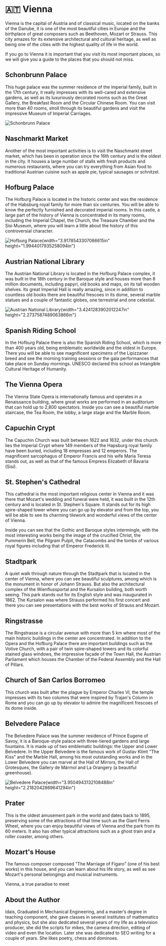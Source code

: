 # 🇦🇹 Vienna

Vienna is the capital of Austria and of classical music, located on the
banks of the Danube, it is one of the most beautiful cities in Europe
and the birthplace of great composers such as Beethoven, Mozart or
Strauss. This city amazes for its extensive architectural and cultural
heritage, as well as being one of the cities with the highest quality of
life in the world.

If you go to Vienna it is important that you visit its most important
places, so we will give you a guide to the places that you should not
miss.

## Schonbrunn Palace

This huge palace was the summer residence of the imperial family, built
in the 17th century, it really impresses with its well-cared and
extensive gardens, as well as its luxuriously decorated rooms such as
the Great Gallery, the Breakfast Room and the Circular Chinese Room. You
can visit more than 40 rooms, stroll through its beautiful gardens and
visit the impressive Museum of Imperial Carriages.

![Schonbrunn Palace](_static/images/vienna/image1.jpg)

## Naschmarkt Market

Another of the most important activities is to visit the Naschmarkt
street market, which has been in operation since the 16th century and is
the oldest in the city. It houses a large number of stalls with fresh
products and numerous restaurants, where you can try everything from
Asian food to traditional Austrian cuisine such as apple pie, typical
sausages or schnitzel.

## Hofburg Palace

The Hofburg Palace is located in the historic center and was the
residence of the Habsburg royal family for more than six centuries. You
will be able to know the perfectly furnished and decorated imperial
rooms. In this castle, a large part of the history of Vienna is
concentrated in its many rooms, including the Imperial Chapel, the
Church, the Treasure Chamber and the Sisi Museum, where you will learn a
little about the history of this controversial character.

![Hofburg Palace](_static/images/vienna/image2.jpg){width="3.9178543307086615in"
height="1.9944017935258094in"}

## Austrian National Library

The Austrian National Library is located in the Hofburg Palace complex,
it was built in the 18th century in the Baroque style and houses more
than 8 million documents, including papyri, old books and maps, on its
tall wooden shelves. Its great Imperial Hall is really amazing, since in
addition to countless old books there are beautiful frescoes in its
dome, several marble statues and a couple of fantastic globes, one
terrestrial and one celestial.

![Austrian National Library](_static/images/vienna/image3.jpg){width="3.4241283902012247in"
height="2.2737587489063866in"}

## Spanish Riding School

In the Hofburg Palace there is also the Spanish Riding School, which is
more than 400 years old, being emblematic worldwide and the oldest in
Europe. There you will be able to see magnificent specimens of the
Lipizzaner breed and see the morning training sessions or the gala
performances that take place on Sunday mornings. UNESCO declared this
school as Intangible Cultural Heritage of Humanity.

## The Vienna Opera

The Vienna State Opera is internationally famous and operates in a
Renaissance building, where great works are performed in an auditorium
that can hold up to 2,800 spectators. Inside you can see a beautiful
marble staircase, the Tea Room, the lobby, a large stage and the Marble
Room.

## Capuchin Crypt

The Capuchin Church was built between 1622 and 1632, under this church
lies the Imperial Crypt where 149 members of the Hapsburg royal family
have been buried, including 18 empresses and 12 emperors. The
magnificent sarcophagus of Emperor Francis and his wife Maria Teresa
stands out, as well as that of the famous Empress Elizabeth of Bavaria
(Sisi).

## St. Stephen\'s Cathedral

This cathedral is the most important religious center in Vienna and it
was there that Mozart\'s wedding and funeral were held, it was built in
the 12th century and is located in St. Stephen\'s Square. It stands out
for its high spire-shaped tower where you can go up by elevator and from
the top, you will be able to see its charming tilework and wonderful
views of the center of Vienna.

Inside you can see that the Gothic and Baroque styles intermingle, with
the most interesting works being the image of the crucified Christ, the
Pummerin Bell, the Pilgram Pulpit, the Catacombs and the tombs of
various royal figures including that of Emperor Frederick III.

## Stadtpark

A quiet walk through nature through the Stadtpark that is located in the
center of Vienna, where you can see beautiful sculptures, among which is
the monument in honor of Johann Strauss. But also the architectural
complex of the Wienflussportal and the Kursalon building, both worth
seeing. This park stands out for its English style and was inaugurated
in 1862. The Kursalon was where Strauss performed his first concert and
there you can see presentations with the best works of Strauss and
Mozart.

## Ringstrasse

The Ringstrasse is a circular avenue with more than 5 km where most of
the main historic buildings in the center are concentrated. In addition
to the Opera and the Hofburg Palace there are important buildings such
as the Votive Church, with a pair of twin spire-shaped towers and its
colorful stained glass windows, the impressive façade of the Town Hall,
the Austrian Parliament which houses the Chamber of the Federal Assembly
and the Hall of Pillars.

## Church of San Carlos Borromeo

This church was built after the plague by Emperor Charles VI, the temple
impresses with its two columns that were inspired by Trajan\'s Column in
Rome and you can go up by elevator to admire the magnificent frescoes of
its dome inside.

## Belvedere Palace

The Belvedere Palace was the summer residence of Prince Eugene of Savoy,
it is a Baroque-style palace with three-tiered gardens and large
fountains. It is made up of two emblematic buildings: the Upper and
Lower Belvedere. In the Upper Belvedere is the famous work of Gustav
Klimt \"The Kiss\" and the Marble Hall, among his most outstanding works
and in the Lower Belvedere you can marvel at the Hall of Mirrors, the
Hall of Grotesques, the Gallery de Mármol and La Orangery (a beautiful
greenhouse).

![Belvedere Palace](_static/images/vienna/image4.jpg){width="3.9504943132108488in"
height="2.2182042869641294in"}

## Prater

This is the oldest amusement park in the world and dates back to 1895,
preserving some of the attractions of that time such as the Giant Ferris
Wheel, where you can enjoy beautiful views of Vienna and the park from
its 60 meters. It also has other typical attractions such as a ghost
train and a roller coaster, among others.

## Mozart\'s House

The famous composer composed \"The Marriage of Figaro\" (one of his best
works) in this house, and you can learn about his life story, as well as
see Mozart\'s personal belongings and musical instruments.

Vienna, a true paradise to meet

## About the Author

Idais, Graduated in Mechanical Engineering, and a master’s degree in teaching component, she gave classes in several institutes of mathematics and physics, but she also dedicated several years of my life as a television producer, she did the scripts for mikes, the camera direction, editing of video and even the location. Later she was dedicated to SEO writing for a couple of years. She likes poetry, chess and dominoes.
